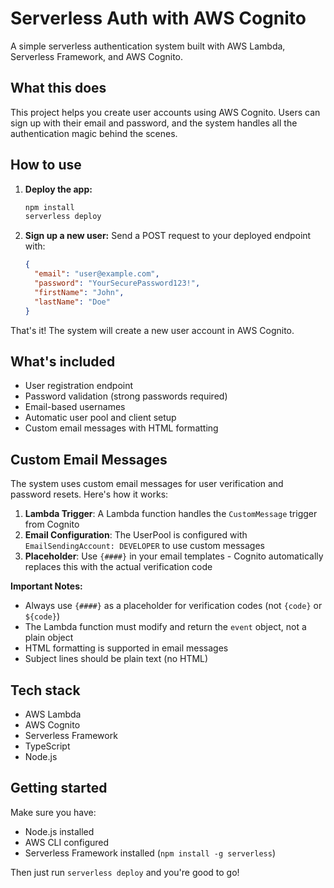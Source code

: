# Serverless Auth with AWS Cognito

A simple serverless authentication system built with AWS Lambda, Serverless Framework, and AWS Cognito.

## What this does

This project helps you create user accounts using AWS Cognito. Users can sign up with their email and password, and the system handles all the authentication magic behind the scenes.

## How to use

1. **Deploy the app:**

   ```bash
   npm install
   serverless deploy
   ```

2. **Sign up a new user:**
   Send a POST request to your deployed endpoint with:
   ```json
   {
     "email": "user@example.com",
     "password": "YourSecurePassword123!",
     "firstName": "John",
     "lastName": "Doe"
   }
   ```

That's it! The system will create a new user account in AWS Cognito.

## What's included

- User registration endpoint
- Password validation (strong passwords required)
- Email-based usernames
- Automatic user pool and client setup
- Custom email messages with HTML formatting

## Custom Email Messages

The system uses custom email messages for user verification and password resets. Here's how it works:

1. **Lambda Trigger**: A Lambda function handles the `CustomMessage` trigger from Cognito
2. **Email Configuration**: The UserPool is configured with `EmailSendingAccount: DEVELOPER` to use custom messages
3. **Placeholder**: Use `{####}` in your email templates - Cognito automatically replaces this with the actual verification code

**Important Notes:**

- Always use `{####}` as a placeholder for verification codes (not `{code}` or `${code}`)
- The Lambda function must modify and return the `event` object, not a plain object
- HTML formatting is supported in email messages
- Subject lines should be plain text (no HTML)

## Tech stack

- AWS Lambda
- AWS Cognito
- Serverless Framework
- TypeScript
- Node.js

## Getting started

Make sure you have:

- Node.js installed
- AWS CLI configured
- Serverless Framework installed (`npm install -g serverless`)

Then just run `serverless deploy` and you're good to go!
